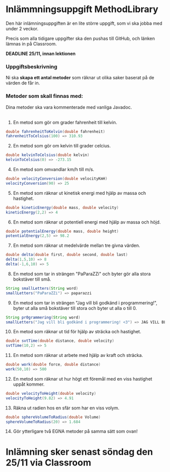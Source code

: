 # Inlämmningsuppgift MethodLibrary

Den här inlämningsuppgiften är en lite större uppgift, som vi ska jobba med under 2 veckor. 

Precis som alla tidigare uppgifter ska den pushas till GitHub, och länken lämnas in på Classroom.

**DEADLINE 25/11, innan lektionen**

### Uppgiftsbeskrivning
Ni ska **skapa ett antal metoder** som räknar ut olika saker baserat på de värden de får in.

### Metoder som skall finnas med:
Dina metoder ska vara kommenterade med vanliga Javadoc. <br><br>

1. En metod som gör om grader fahrenheit till kelvin.
```java
double fahrenheitToKelvin(double fahrenheit)
fahrenheitToCelsius(100) => 310.93
```

2. En metod som gör om kelvin till grader celcius.
```java
double kelvinToCelsius(double kelvin)
kelvinToCelsius(0) => -273.15
```

4. En metod som omvandlar km/h till m/s.
```java
double velocityConversion(double velocityKmH)
velocityConversion(90) => 25
```

5. En metod som räknar ut kinetisk energi med hjälp av massa och hastighet.
```java
double kineticEnergy(double mass, double velocity)
kineticEnergy(2,2) => 4
```

6. En metod som räknar ut potentiell energi med hjälp av massa och höjd.
```java
double potentialEnergy(double mass, double height)
potentialEnergy(2,5) => 98.2
```

7. En metod som räknar ut medelvärde mellan tre givna värden.
```java
double delta(double first, double second, double last)
delta(1,5,10) => 8
delta(-1,6,10) => 5
```

8. En metod som tar in strängen "PaParaZZi" och byter gör alla stora bokstäver till små.
```java
String smallLetters(String word)
smallLetters("PaParaZZi") => paparazzi
```

9. En metod som tar in strängen "Jag vill bli godkänd i programmering!", byter ut alla små bokstäver till stora och byter ut alla o till 0.
```java
String pr0grammering(String word)
smallLetters("Jag vill bli godkänd i programmering! <3") => JAG VILL BLI G0DKÄND I PR0GRAMMERING! <3
```

10. En metod som räknar ut tid för hjälp av sträcka och hastighet.
```java
double svtTime(double distance, double velocity)
svtTime(10,2) => 5
```

11. En metod som räknar ut arbete med hjälp av kraft och sträcka.
```java
double work(double force, double distance)
work(50,10) => 500
```

12. En metod som räknar ut hur högt ett föremål med en viss hastighet uppåt kommer.
```java
double velocityToHeight(double velocity)
velocityToHeight(9.82) => 4.91 
```

13. Räkna ut radien hos en sfär som har en viss volym.
```java
double sphereVolumeToRadius(double Volume)
sphereVolumeToRadius(20) => 1.684 
```

14. Gör ytterligare två EGNA metoder på samma sätt som ovan!



# Inlämning sker senast söndag den 25/11 via Classroom

